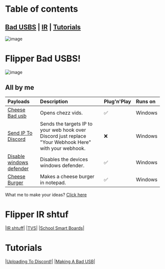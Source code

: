 # Table of contents
## [Bad USBS](https://github.com/S3v406/flipper-dump/blob/main/README.md#flipper-bad-usbs) | [IR](https://github.com/S3v406/flipper-dump/tree/main#flipper-ir-shtuf) | [Tutorials](https://github.com/S3v406/flipper-dump/blob/main/README.md#tutorials)

![image](https://github.com/S3v406/flipper-dump/assets/126850927/61c628bd-b3a2-4d2c-a655-8d4594ad71c3)

# Flipper Bad USBS!
![image](https://github.com/S3v406/flipper-bad-usbs/assets/126850927/eb6cdf26-4c3e-49e8-be20-a8da62e4bf34)

## All by me

| Payloads                                                                                                        | Description                                                                                       | Plug'n'Play | Runs on      |
| :-------------------------------------------------------------------------------------------------------------- | :------------------------------------------------------------------------------------------------ | :-----------| :------------|
| [Cheese Bad usb](https://github.com/S3v406/flipper-bad-usbs/tree/main/Scripts/Chezz)                | Opens chezz vids.      |✅           | Windows     |
| [Send IP To Discord](https://github.com/S3v406/flipper-bad-usbs/tree/main/Scripts/Send%20IP%20to%20discord)              | Sends the targets IP to your web hook over Discord just replace "Your Webhook Here" with your webhook.                                     |❌          | Windows     |      
| [Disable windows defender](https://github.com/S3v406/flipper-bad-usbs/tree/main/Scripts/No%20more%20win%20defen)               | Disables the devices windows defender.                          |✅           | Windows      |      
| [Cheese Burger](https://github.com/S3v406/flipper-bad-usbs/tree/main/Scripts/Chezz%20Burger)                 | Makes a cheese burger in notepad.       |✅           | Windows      | 

What me to make your ideas? [Click here](https://docs.google.com/forms/d/e/1FAIpQLSdAMK09G3v0QbYnguRUPCNsvuS12Ol_SYMxd3ZDsQ4DR4-34w/viewform?usp=sf_link)

# Flipper IR shtuf
|[IR shtuff](https://github.com/S3v406/flipper-dump/tree/main/IR)|
|[TVS](https://github.com/S3v406/flipper-dump/tree/main/IR/TVS)|
|[School Smart Boards](https://github.com/S3v406/flipper-dump/tree/main/IR/SCHOOL%20SMART%20BOARDS%20W)|

# Tutorials
|[Uploading To Discord!](https://github.com/S3v406/flipper-dump/tree/main/Tuts/Uploading%20to%20discord)|
|[Making A Bad USB](https://github.com/S3v406/flipper-dump/tree/main/Tuts/Making%20a%20bad%20USB)|

